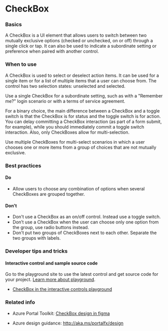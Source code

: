 ﻿# CheckBox

 
<a name="basics"></a>
### Basics
A CheckBox is a UI element that allows users to switch between two mutually exclusive options (checked or unchecked, on or off) through a single click or tap. It can also be used to indicate a subordinate setting or preference when paired with another control.



<!-- TODO get an IMAGE to embed here -->

<!-- TODO get an SAMPLE CODE to embed here -->

 
<a name="when-to-use"></a>
### When to use
A CheckBox is used to select or deselect action items. It can be used for a single item or for a list of multiple items that a user can choose from. The control has two selection states: unselected and selected.

Use a single CheckBox for a subordinate setting, such as with a "Remember me?" login scenario or with a terms of service agreement.

For a binary choice, the main difference between a CheckBox and a toggle switch is that the CheckBox is for status and the toggle switch is for action. You can delay committing a CheckBox interaction (as part of a form submit, for example), while you should immediately commit a toggle switch interaction. Also, only CheckBoxes allow for multi-selection.

Use multiple CheckBoxes for multi-select scenarios in which a user chooses one or more items from a group of choices that are not mutually exclusive.


 
<a name="best-practices"></a>
### Best practices

<a name="best-practices-do"></a>
#### Do

* Allow users to choose any combination of options when several CheckBoxes are grouped together.

<a name="best-practices-don-t"></a>
#### Don&#39;t

* Don't use a CheckBox as an on/off control. Instead use a toggle switch.
* Don’t use a CheckBox when the user can choose only one option from the group, use radio buttons instead.
* Don't put two groups of CheckBoxes next to each other. Separate the two groups with labels.



 
<a name="developer-tips-and-tricks"></a>
### Developer tips and tricks



<a name="developer-tips-and-tricks-interactive-control-and-sample-source-code"></a>
#### Interactive control and sample source code
Go to the playground site to use the latest control and get source code for your project.  [Learn more about playground](./top-extensions-controls-playground.md).

*  <a href="https://ms.portal.azure.com/?Microsoft_Azure_Playground=true#blade/Microsoft_Azure_Playground/ControlsIndexBlade/CheckBox_create_Playground" target="_blank">CheckBox in the interactive controls playground</a>

 

 
<a name="related-info"></a>
### Related info

* Azure Portal Toolkit: <a href="https://www.figma.com/file/Bwn8rmUOYtnPRwA3JoQTBn/Azure-Portal-Toolkit?node-id=3023%3A49" target="_blank">CheckBox design in figma</a>

* Azure design guidance:  http://aka.ms/portalfx/design


